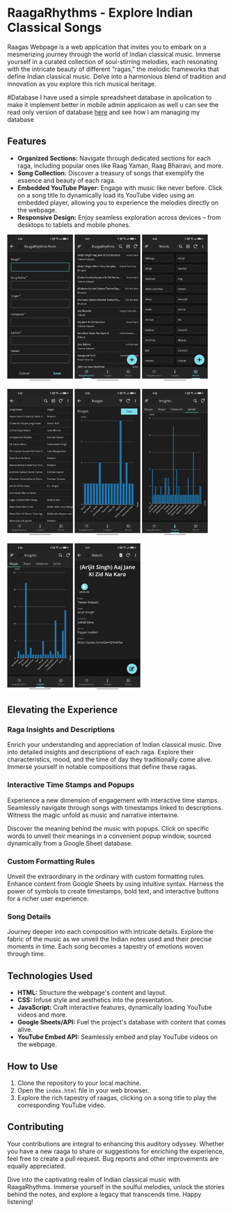 # RaagaRhythms - Explore Indian Classical Songs

Raagas Webpage is a web application that invites you to embark on a mesmerizing journey through the world of Indian classical music. Immerse yourself in a curated collection of soul-stirring melodies, each resonating with the intricate beauty of different "ragas," the melodic frameworks that define Indian classical music. Delve into a harmonious blend of tradition and innovation as you explore this rich musical heritage.

#Database
I have used a simple spreadsheet database in apolication to make it implement better in mobile admin applicaion as well
u can see the read only version of database [here](https://docs.google.com/spreadsheets/d/1HDfzOQxAwFLb363dbs6psLjwgM3V8FW2H4PsYYXvah8/edit?usp=sharing) and see how i am managing my database

## Features

- **Organized Sections:** Navigate through dedicated sections for each raga, including popular ones like Raag Yaman, Raag Bhairavi, and more.
- **Song Collection:** Discover a treasury of songs that exemplify the essence and beauty of each raga.
- **Embedded YouTube Player:** Engage with music like never before. Click on a song title to dynamically load its YouTube video using an embedded player, allowing you to experience the melodies directly on the webpage.
- **Responsive Design:** Enjoy seamless exploration across devices – from desktops to tablets and mobile phones.

<p float="left">
  <img src="images/img1.jpg" width="30%" />
  <img src="images/img2.jpg" width="30%" /> 
  <img src="images/img3.jpg" width="30%" />
</p>
<p float="left">
  <img src="images/img4.jpg" width="30%" />
  <img src="images/img5.jpg" width="30%" />
  <img src="images/img6.jpg" width="30%" />
</p>
<p float="left">
  <img src="images/img7.jpg" width="30%" />
  <img src="images/img8.jpg" width="30%" />
</p>



## Elevating the Experience

### Raga Insights and Descriptions

Enrich your understanding and appreciation of Indian classical music. Dive into detailed insights and descriptions of each raga. Explore their characteristics, mood, and the time of day they traditionally come alive. Immerse yourself in notable compositions that define these ragas.

### Interactive Time Stamps and Popups

Experience a new dimension of engagement with interactive time stamps. Seamlessly navigate through songs with timestamps linked to descriptions. Witness the magic unfold as music and narrative intertwine.

Discover the meaning behind the music with popups. Click on specific words to unveil their meanings in a convenient popup window, sourced dynamically from a Google Sheet database.

### Custom Formatting Rules

Unveil the extraordinary in the ordinary with custom formatting rules. Enhance content from Google Sheets by using intuitive syntax. Harness the power of symbols to create timestamps, bold text, and interactive buttons for a richer user experience.

### Song Details

Journey deeper into each composition with intricate details. Explore the fabric of the music as we unveil the Indian notes used and their precise moments in time. Each song becomes a tapestry of emotions woven through time.

## Technologies Used

- **HTML:** Structure the webpage's content and layout.
- **CSS:** Infuse style and aesthetics into the presentation.
- **JavaScript:** Craft interactive features, dynamically loading YouTube videos and more.
- **Google Sheets/API:** Fuel the project's database with content that comes alive.
- **YouTube Embed API:** Seamlessly embed and play YouTube videos on the webpage.

## How to Use

1. Clone the repository to your local machine.
2. Open the `index.html` file in your web browser.
3. Explore the rich tapestry of raagas, clicking on a song title to play the corresponding YouTube video.

## Contributing

Your contributions are integral to enhancing this auditory odyssey. Whether you have a new raaga to share or suggestions for enriching the experience, feel free to create a pull request. Bug reports and other improvements are equally appreciated.

Dive into the captivating realm of Indian classical music with RaagaRhythms. Immerse yourself in the soulful melodies, unlock the stories behind the notes, and explore a legacy that transcends time. Happy listening!


